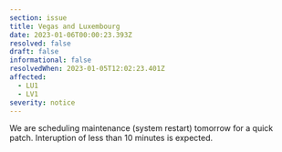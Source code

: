 ```yaml
---
section: issue
title: Vegas and Luxembourg
date: 2023-01-06T00:00:23.393Z
resolved: false
draft: false
informational: false
resolvedWhen: 2023-01-05T12:02:23.401Z
affected:
  - LU1
  - LV1
severity: notice
---
```

We are scheduling maintenance (system restart) tomorrow for a quick patch. Interuption of less than 10 minutes is expected.